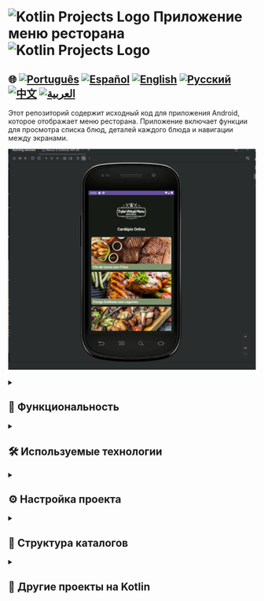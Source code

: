 # <img src="https://cdn-icons-png.flaticon.com/128/4300/4300493.png" alt="Kotlin Projects Logo" width="42" height="30" />  Приложение меню ресторана  <img src="https://cdn-icons-png.flaticon.com/128/4300/4300493.png" alt="Kotlin Projects Logo" width="42" height="30" />

## 🌐 [![Português](https://img.shields.io/badge/Português-green)](https://github.com/SamuelRocha91/kotlinVirtualMenu/blob/main/README.md) [![Español](https://img.shields.io/badge/Español-yellow)](https://github.com/SamuelRocha91/kotlinVirtualMenu/blob/main/README_es.md) [![English](https://img.shields.io/badge/English-blue)](https://github.com/SamuelRocha91/kotlinVirtualMenu/blob/main/README_en.md) [![Русский](https://img.shields.io/badge/Русский-lightgrey)](https://github.com/SamuelRocha91/kotlinVirtualMenu/blob/main/README_ru.md) [![中文](https://img.shields.io/badge/中文-red)](https://github.com/SamuelRocha91/kotlinVirtualMenu/blob/main/README_ch.md) [![العربية](https://img.shields.io/badge/العربية-orange)](https://github.com/SamuelRocha91/kotlinVirtualMenu/blob/main/README_ar.md)

Этот репозиторий содержит исходный код для приложения Android, которое отображает меню ресторана. Приложение включает функции для просмотра списка блюд, деталей каждого блюда и навигации между экранами.

![Предпросмотр приложения](./assets/menuVirtual.gif)

<details>
  <summary><h2>🚀 Функциональность</h2></summary>

  1. **Главный экран меню**: 
     - Отображает логотип ресторана.
     - Заголовок главного экрана.
     - Список пунктов меню.

  2. **Экран деталей блюда**:
     - Отображает логотип ресторана.
     - Заголовок экрана деталей.
     - Кнопка "Назад".
     - Изображение блюда.
     - Название блюда.
     - Описание блюда.
     - Цена блюда.

  3. **Список доступных блюд**:
     - Включает такие блюда, как стейк с картофелем фри, курица-гриль с овощами, микс стейка и курицы-гриль и другие.
     - У каждого блюда есть изображение, описание и цена.

  4. **Макет элемента меню**:
     - Использует `MaterialCardView` для отображения каждого пункта меню с изображением и названием.

  5. **События нажатия**:
     - Навигация на экран деталей при нажатии на пункт меню.
     - Возврат на главный экран при нажатии кнопки "Назад" на экране деталей.

</details>

<details>
  <summary><h2>🛠️ Используемые технологии</h2></summary>

  - **Android SDK**: Для разработки приложения Android.
  - **RecyclerView**: Для отображения списка пунктов меню.
  - **Классы данных**: Для представления данных о блюдах.
  - **Адаптеры**: Для связывания данных с пользовательским интерфейсом.
  - **Макеты**: Включает `LinearLayout`, `ScrollView` и `MaterialCardView` для структурирования экранов.

</details>

<details>
  <summary><h2>⚙️ Настройка проекта</h2></summary>

  Чтобы запустить проект локально, выполните следующие шаги:

  ### Предварительные требования

  - Установленный [Android Studio](https://developer.android.com/studio) на вашем компьютере.
  - [JDK 11](https://www.oracle.com/java/technologies/javase-jdk11-downloads.html) или выше.

  ### Клонирование репозитория

  1. Клонируйте репозиторий на ваш локальный компьютер:
     ```bash
     git clone git@github.com:SamuelRocha91/kotlinVirtualMenu.git
     ```

  2. Перейдите в каталог проекта:
     ```bash
     cd kotlinVirtualMenu
     ```

  ### Настройка проекта

  1. Откройте проект в Android Studio.
  2. Убедитесь, что Android Studio настроен для использования JDK 11 или выше.
  3. Синхронизируйте проект с Gradle:
     - В Android Studio нажмите "File" > "Sync Project with Gradle Files".

  ### Запуск проекта

  1. Подключите устройство Android к компьютеру или запустите эмулятор Android.
  2. Запустите приложение:
     - В Android Studio нажмите кнопку "Run" (иконка воспроизведения) в верхней части окна.

</details>

<details>
  <summary><h2>📂 Структура каталогов</h2></summary>

  - `app/src/main/java/com/example/trybevirtualmenu/`: Исходный код приложения.
  - `app/src/main/res/layout/`: XML-файлы макетов.
  - `app/src/main/res/drawable/`: Изображения и другие графические ресурсы.

</details>

<details>
  <summary><h2>📁 Другие проекты на Kotlin</h2></summary>

  - ☀️ [Приложение погоды](https://github.com/SamuelRocha91/kotlinWeatherApp/blob/main/README_ru.md)
  - 👤 [Социальный вход](https://github.com/SamuelRocha91/kotlinLoginSocial/blob/main/README_ru.md)
  - 💱 [Kotlin курс](https://github.com/SamuelRocha91/kotlinExchangeRate/blob/main/README_ru.md)

</details>
